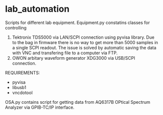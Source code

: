 # lab_automation
Scripts for different lab equipment.
Equipment.py constatins classes for controlling
1. Tektronix TDS5000 via LAN/SCPI connection using pyvisa library. 
Due to the bag in firmware there is no way to get more than 5000 samples in a single SCPI readout.
The issue is solved by automatic saving the data with VNC and transfering file to a computer via FTP.
2. OWON arbitary waveform generator XDG3000 via USB/SCPI connection.  

REQUIREMENTS:
- pyvisa
- libusb1
- vncdotool

OSA.py contains script for getting data from AQ6317B OPtical Spectrum Analyzer via GPIB-TC/IP interface.
